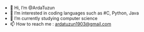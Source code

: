 - 👋 Hi, I’m @ArdaTuzun
- 👀 I’m interested in coding languages such as #C, Python, Java
- 🌱 I’m currently studying computer science
- 📫 How to reach me : ardatuzun1903@gmail.com

<!---
ArdaJk/ArdaJk is a ✨ special ✨ repository because its `README.md` (this file) appears on your GitHub profile.
You can click the Preview link to take a look at your changes.
--->
